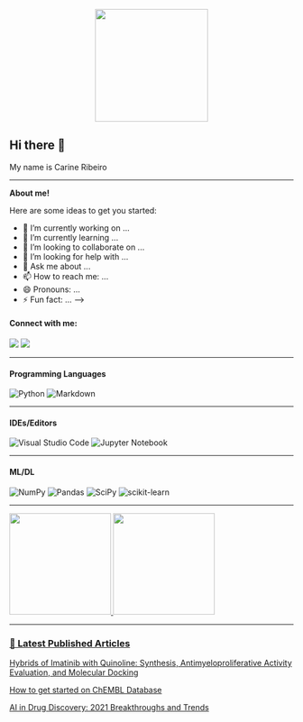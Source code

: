 
<p align="center">
<img align="center" style="width: 200px" src="https://media.giphy.com/media/HdxAYHR9g4Eg6uhCIh/giphy.gif?cid=790b7611e235e1f0e6a299a63507391477b96bb30e99e894&rid=giphy.gif&ct=g" />
</p>

## Hi there 👋

My name is Carine Ribeiro

---

**About me!**

Here are some ideas to get you started:

- 🔭 I’m currently working on ...
- 🌱 I’m currently learning ...
- 👯 I’m looking to collaborate on ...
- 🤔 I’m looking for help with ...
- 💬 Ask me about ...
- 📫 How to reach me: ...
- 😄 Pronouns: ...
- ⚡ Fun fact: ...
-->

#### **Connect with me:**

<div> 
  <a href = "mailto:carineribeirost@gmail.com"><img src="https://img.shields.io/badge/-Gmail-%23333?style=for-the-badge&logo=gmail&logoColor=white" target="_blank"></a>
  <a href="https://www.linkedin.com/in/carineribeirost" target="_blank"><img src="https://img.shields.io/badge/-LinkedIn-%230077B5?style=for-the-badge&logo=linkedin&logoColor=white" target="_blank"></a>

---
#### Programming Languages

![Python](https://img.shields.io/badge/python-%2314354C.svg?style=for-the-badge&logo=python&logoColor=white)
![Markdown](https://img.shields.io/badge/markdown-%23000000.svg?style=for-the-badge&logo=markdown&logoColor=white)

---

#### IDEs/Editors

![Visual Studio Code](https://img.shields.io/badge/VisualStudioCode-0078d7.svg?style=for-the-badge&logo=visual-studio-code&logoColor=white)
![Jupyter Notebook](https://img.shields.io/badge/jupyter-%23FA0F00.svg?style=for-the-badge&logo=jupyter&logoColor=white)

---
  
  #### ML/DL

![NumPy](https://img.shields.io/badge/numpy-%23013243.svg?style=for-the-badge&logo=numpy&logoColor=white)
![Pandas](https://img.shields.io/badge/pandas-%23150458.svg?style=for-the-badge&logo=pandas&logoColor=white)
![SciPy](https://img.shields.io/badge/SciPy-%230C55A5.svg?style=for-the-badge&logo=scipy&logoColor=%white)
![scikit-learn](https://img.shields.io/badge/scikit--learn-%23F7931E.svg?style=for-the-badge&logo=scikit-learn&logoColor=white)

---

<div align="left">
  <a href="https://github.com/carineribeirost">
  <img height="180em" src="https://github-readme-stats.vercel.app/api?username=carineribeirost&show_icons=true&theme=cobalt&include_all_commits=true&count_private=true"/>
  <img height="180em" src="https://github-readme-stats.vercel.app/api/top-langs/?username=carineribeirost&layout=compact&langs_count=7&theme=cobalt"/>
</div>
    
---
### 📕 Latest Published Articles

[Hybrids of Imatinib with Quinoline: Synthesis, Antimyeloproliferative Activity Evaluation, and Molecular Docking](https://www.mdpi.com/1424-8247/15/3/309)
  
[How to get started on ChEMBL Database](https://uresearcher.com/article/how-to-get-started-chembl-database)
  
[AI in Drug Discovery: 2021 Breakthroughs and Trends](https://uresearcher.com/article/ai-drug-discovery-breakthroughs-trends-2021)
<!-- BLOG-POST-LIST:START -->
<!-- BLOG-POST-LIST:END --> 
